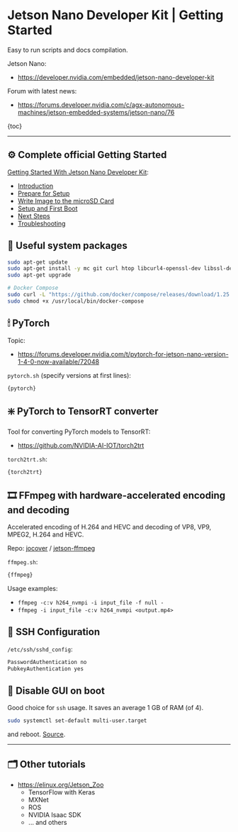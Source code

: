 # Jetson Nano Developer Kit | Getting Started

Easy to run scripts and docs compilation.

Jetson Nano:
- https://developer.nvidia.com/embedded/jetson-nano-developer-kit

Forum with latest news: 
- https://forums.developer.nvidia.com/c/agx-autonomous-machines/jetson-embedded-systems/jetson-nano/76

{toc}

---

## ⚙️ Complete official Getting Started

[Getting Started With Jetson Nano Developer Kit](https://developer.nvidia.com/embedded/learn/get-started-jetson-nano-devkit):
- [Introduction](https://developer.nvidia.com/embedded/learn/get-started-jetson-nano-devkit)
- [Prepare for Setup](https://developer.nvidia.com/embedded/learn/get-started-jetson-nano-devkit#prepare)
- [Write Image to the microSD Card](https://developer.nvidia.com/embedded/learn/get-started-jetson-nano-devkit#write)
- [Setup and First Boot](https://developer.nvidia.com/embedded/learn/get-started-jetson-nano-devkit#setup)
- [Next Steps](https://developer.nvidia.com/embedded/learn/get-started-jetson-nano-devkit#next)
- [Troubleshooting](https://developer.nvidia.com/embedded/learn/get-started-jetson-nano-devkit#troubleshooting)

## 🐍 Useful system packages

```bash
sudo apt-get update
sudo apt-get install -y mc git curl htop libcurl4-openssl-dev libssl-dev python3.6-dev python3-pip
sudo apt-get upgrade

# Docker Compose
sudo curl -L "https://github.com/docker/compose/releases/download/1.25.4/docker-compose-$(uname -s)-$(uname -m)" -o /usr/local/bin/docker-compose
sudo chmod +x /usr/local/bin/docker-compose
```

## 🕯 PyTorch

Topic:
- https://forums.developer.nvidia.com/t/pytorch-for-jetson-nano-version-1-4-0-now-available/72048

`pytorch.sh` (specify versions at first lines):
```bash
{pytorch}
```

## ❇️ PyTorch to TensorRT converter

Tool for converting PyTorch models to TensorRT:
- https://github.com/NVIDIA-AI-IOT/torch2trt

`torch2trt.sh`:
```bash
{torch2trt}
```

## 🎞 FFmpeg with hardware-accelerated encoding and decoding

Accelerated encoding of H.264 and HEVC and decoding of VP8, VP9, MPEG2, H.264 and HEVC.

Repo: [jocover](https://github.com/jocover) / [jetson-ffmpeg](https://github.com/jocover/jetson-ffmpeg)

`ffmpeg.sh`:
```bash
{ffmpeg}
```

Usage examples:
- `ffmpeg -c:v h264_nvmpi -i input_file -f null -`
- `ffmpeg -i input_file -c:v h264_nvmpi <output.mp4>`

## 🔑 SSH Configuration

`/etc/ssh/sshd_config`:
```bash
PasswordAuthentication no
PubkeyAuthentication yes
```

## 🔮 Disable GUI on boot

Good choice for `ssh` usage. It saves an average 1 GB of RAM (of 4).
```bash
sudo systemctl set-default multi-user.target
```
and reboot. [Source](https://askubuntu.com/questions/1056363/how-to-disable-gui-on-boot-in-18-04-bionic-beaver).

---

## 🗂 Other tutorials

- https://elinux.org/Jetson_Zoo
  - TensorFlow with Keras
  - MXNet
  - ROS
  - NVIDIA Isaac SDK
  - ... and others

